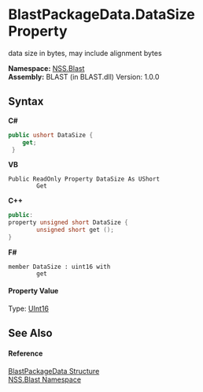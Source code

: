 # BlastPackageData.DataSize Property 
 

data size in bytes, may include alignment bytes

**Namespace:**&nbsp;<a href="88b55311-4a89-0894-e27a-e157e443c7f7">NSS.Blast</a><br />**Assembly:**&nbsp;BLAST (in BLAST.dll) Version: 1.0.0

## Syntax

**C#**<br />
``` C#
public ushort DataSize {
	get;
 }
```

**VB**<br />
``` VB
Public ReadOnly Property DataSize As UShort
		Get
```

**C++**<br />
``` C++
public:
property unsigned short DataSize {
		unsigned short get ();
}
```

**F#**<br />
``` F#
member DataSize : uint16 with 
		get

```


#### Property Value
Type: <a href="https://docs.microsoft.com/dotnet/api/system.uint16" target="_blank" rel="noopener noreferrer">UInt16</a>

## See Also


#### Reference
<a href="08d36c75-b5dc-8eaf-5936-daa952653fa2">BlastPackageData Structure</a><br /><a href="88b55311-4a89-0894-e27a-e157e443c7f7">NSS.Blast Namespace</a><br />